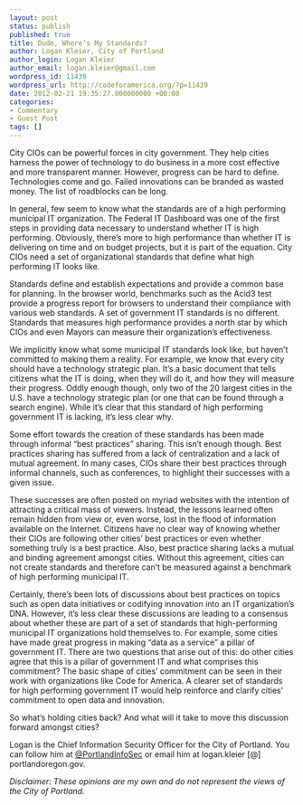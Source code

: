 ```yaml
---
layout: post
status: publish
published: true
title: Dude, Where’s My Standards?
author: Logan Kleier, City of Portland
author_login: Logan Kleier
author_email: logan.kleier@gmail.com
wordpress_id: 11439
wordpress_url: http://codeforamerica.org/?p=11439
date: 2012-02-21 19:35:27.000000000 +00:00
categories:
- Commentary
- Guest Post
tags: []
---
```

City CIOs can be powerful forces in city government. They help cities harness the power of technology to do business in a more cost effective and more transparent manner. However, progress can be hard to define. Technologies come and go. Failed innovations can be branded as wasted money. The list of roadblocks can be long.

In general, few seem to know what the standards are of a high performing municipal IT organization. The Federal IT Dashboard was one of the first steps in providing data necessary to understand whether IT is high performing. Obviously, there’s more to high performance than whether IT is delivering on time and on budget projects, but it is part of the equation. City CIOs need a set of organizational standards that define what high performing IT looks like.

Standards define and establish expectations and provide a common base for planning. In the browser world, benchmarks such as the Acid3 test provide a progress report for browsers to understand their compliance with various web standards. A set of government IT standards is no different. Standards that measures high performance provides a north star by which CIOs and even Mayors can measure their organization’s effectiveness.

We implicitly know what some municipal IT standards look like, but haven’t committed to making them a reality. For example, we know that every city should have a technology strategic plan. It’s a basic document that tells citizens what the IT is doing, when they will do it, and how they will measure their progress. Oddly enough though, only two of the 20 largest cities in the U.S. have a technology strategic plan (or one that can be found through a search engine). While it’s clear that this standard of high performing government IT is lacking, it’s less clear why.

Some effort towards the creation of these standards has been made through informal “best practices” sharing. This isn’t enough though. Best practices sharing has suffered from a lack of centralization and a lack of mutual agreement. In many cases, CIOs share their best practices through informal channels, such as conferences, to highlight their successes with a given issue.

These successes are often posted on myriad websites with the intention of attracting a critical mass of viewers. Instead, the lessons learned often remain hidden from view or, even worse, lost in the flood of information available on the Internet. Citizens have no clear way of knowing whether their CIOs are following other cities’ best practices or even whether something truly is a best practice. Also, best practice sharing lacks a mutual and binding agreement amongst cities. Without this agreement, cities can not create standards and therefore can’t be measured against a benchmark of high performing municipal IT.

Certainly, there’s been lots of discussions about best practices on topics such as open data initiatives or codifying innovation into an IT organization’s DNA. However, it’s less clear these discussions are leading to a consensus about whether these are part of a set of standards that high-performing municipal IT organizations hold themselves to. For example, some cities have made great progress in making “data as a service” a pillar of government IT. There are two questions that arise out of this: do other cities agree that this is a pillar of government IT and what comprises this commitment? The basic shape of cities’ commitment can be seen in their work with organizations like Code for America. A clearer set of standards for high performing government IT would help reinforce and clarify cities’ commitment to open data and innovation.

So what’s holding cities back? And what will it take to move this discussion forward amongst cities?

Logan is the Chief Information Security Officer for the City of Portland. You can follow him at <a href="https://twitter.com/#!/portlandinfosec" target="_blank">@PortlandInfoSec</a> or email him at logan.kleier [@] portlandoregon.gov.

<em>Disclaimer: These opinions are my own and do not represent the views of the City of Portland.</em>
